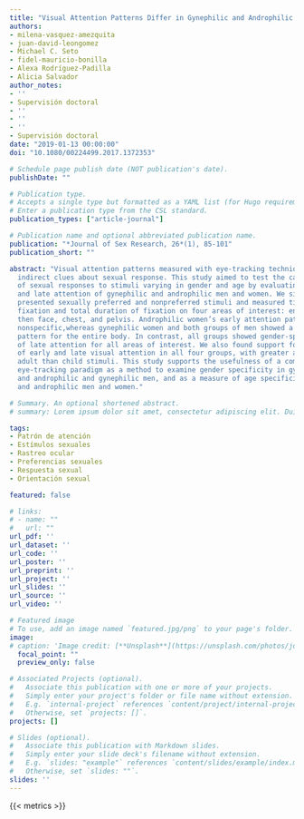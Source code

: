 ```yaml
---
title: "Visual Attention Patterns Differ in Gynephilic and Androphilic Men and Women Depending on Age and Gender of Targets"
authors:
- milena-vasquez-amezquita
- juan-david-leongomez
- Michael C. Seto
- fidel-mauricio-bonilla
- Alexa Rodríguez-Padilla
- Alicia Salvador
author_notes:
- ''
- Supervisión doctoral
- ''
- ''
- ''
- Supervisión doctoral
date: "2019-01-13 00:00:00"
doi: "10.1080/00224499.2017.1372353"

# Schedule page publish date (NOT publication's date).
publishDate: ""

# Publication type.
# Accepts a single type but formatted as a YAML list (for Hugo requirements).
# Enter a publication type from the CSL standard.
publication_types: ["article-journal"]

# Publication name and optional abbreviated publication name.
publication: "*Journal of Sex Research, 26*(1), 85-101"
publication_short: ""

abstract: "Visual attention patterns measured with eye-tracking techniques provide
  indirect clues about sexual response. This study aimed to test the category specificity
  of sexual responses to stimuli varying in gender and age by evaluating both early
  and late attention of gynephilic and androphilic men and women. We simultaneously
  presented sexually preferred and nonpreferred stimuli and measured time to first
  fixation and total duration of fixation on four areas of interest: entire body,
  then face, chest, and pelvis. Androphilic women’s early attention patterns were
  nonspecific,whereas gynephilic women and both groups of men showed a category-specific
  pattern for the entire body. In contrast, all groups showed gender-specific patterns
  of late attention for all areas of interest. We also found support for age specificity
  of early and late visual attention in all four groups, with greater attention to
  adult than child stimuli. This study supports the usefulness of a competing stimulus
  eye-tracking paradigm as a method to examine gender specificity in gynephilic women
  and androphilic and gynephilic men, and as a measure of age specificity in gynephilic
  and androphilic men and women."

# Summary. An optional shortened abstract.
# summary: Lorem ipsum dolor sit amet, consectetur adipiscing elit. Duis posuere tellus ac convallis placerat.

tags:
- Patrón de atención
- Estímulos sexuales
- Rastreo ocular
- Preferencias sexuales
- Respuesta sexual
- Orientación sexual

featured: false

# links:
# - name: ""
#   url: ""
url_pdf: ''
url_dataset: ''
url_code: ''
url_poster: ''
url_preprint: ''
url_project: ''
url_slides: ''
url_source: ''
url_video: ''

# Featured image
# To use, add an image named `featured.jpg/png` to your page's folder. 
image:
# caption: 'Image credit: [**Unsplash**](https://unsplash.com/photos/jdD8gXaTZsc)'
  focal_point: ""
  preview_only: false

# Associated Projects (optional).
#   Associate this publication with one or more of your projects.
#   Simply enter your project's folder or file name without extension.
#   E.g. `internal-project` references `content/project/internal-project/index.md`.
#   Otherwise, set `projects: []`.
projects: []

# Slides (optional).
#   Associate this publication with Markdown slides.
#   Simply enter your slide deck's filename without extension.
#   E.g. `slides: "example"` references `content/slides/example/index.md`.
#   Otherwise, set `slides: ""`.
slides: ''
---
```

{{< metrics >}}
